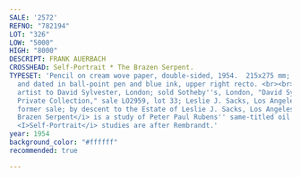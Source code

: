 ```yaml
---
SALE: '2572'
REFNO: "782194"
LOT: "326"
LOW: "5000"
HIGH: "8000"
DESCRIPT: FRANK AUERBACH
CROSSHEAD: Self-Portrait * The Brazen Serpent.
TYPESET: 'Pencil on cream wove paper, double-sided, 1954.  215x275 mm; 8½x10⅞ inches.  Signed
  and dated in ball-point pen and blue ink, upper right recto. <br><br>Gift from the
  artist to David Sylvester, London; sold Sotheby''s, London, "David Sylvester: The
  Private Collection," sale LO2959, lot 33; Leslie J. Sacks, Los Angeles, from the
  former sale; by descent to the Estate of Leslie J. Sacks, Los Angeles, 2013.<br><br><I>The
  Brazen Serpent</i> is a study of Peter Paul Rubens'' same-titled oil painting; the
  <I>Self-Portrait</i> studies are after Rembrandt.'
year: 1954
background_color: "#ffffff"
recommended: true

---
```

